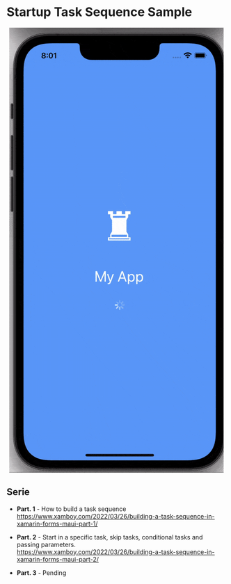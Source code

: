 # Startup Task Sequence Sample

<p align="center">
<img height:"700" src="sample.gif" />
</p>

## Serie
- **Part. 1** - How to build a task sequence  https://www.xamboy.com/2022/03/26/building-a-task-sequence-in-xamarin-forms-maui-part-1/

- **Part. 2** - Start in a specific task, skip tasks, conditional tasks and passing parameters.      
https://www.xamboy.com/2022/03/26/building-a-task-sequence-in-xamarin-forms-maui-part-2/

- **Part. 3** - Pending 
